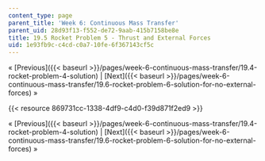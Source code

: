 ```yaml
---
content_type: page
parent_title: 'Week 6: Continuous Mass Transfer'
parent_uid: 28d93f13-f552-de72-9aab-415b7158be8e
title: 19.5 Rocket Problem 5 - Thrust and External Forces
uid: 1e93fb9c-c4cd-c0a7-10fe-6f367143cf5c
---
```


« [Previous]({{< baseurl >}}/pages/week-6-continuous-mass-transfer/19.4-rocket-problem-4-solution) | [Next]({{< baseurl >}}/pages/week-6-continuous-mass-transfer/19.6-rocket-problem-6-solution-for-no-external-forces) »

{{< resource 869731cc-1338-4df9-c4d0-f39d871f2ed9 >}}

« [Previous]({{< baseurl >}}/pages/week-6-continuous-mass-transfer/19.4-rocket-problem-4-solution) | [Next]({{< baseurl >}}/pages/week-6-continuous-mass-transfer/19.6-rocket-problem-6-solution-for-no-external-forces) »